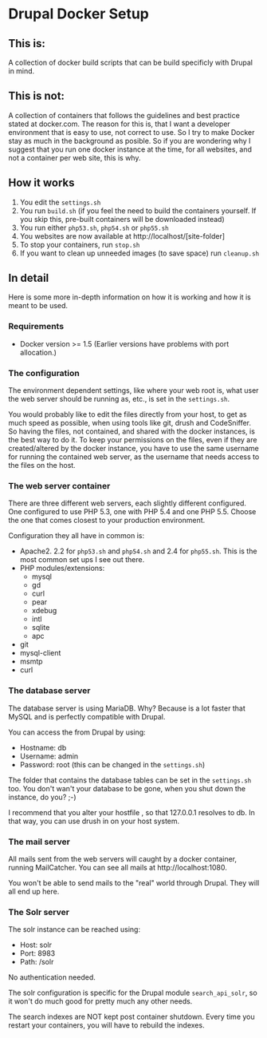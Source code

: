 # Drupal Docker Setup

## This is:
A collection of docker build scripts that can be build specificly with Drupal in mind.

## This is not:
A collection of containers that follows the guidelines and best practice stated at docker.com. The reason for this is, that I want a developer environment that is easy to use, not correct to use. So I try to make Docker stay as much in the background as posible. So if you are wondering why I suggest that you run one docker instance at the time, for all websites, and not a container per web site, this is why.

## How it works

 1. You edit the ```settings.sh```
 1. You run ```build.sh``` (if you feel the need to build the containers yourself. If you skip this, pre-built containers will be downloaded instead)
 1. You run either ```php53.sh```, ```php54.sh``` or ```php55.sh```
 1. You websites are now available at http://localhost/[site-folder]
 1. To stop your containers, run ```stop.sh```
 1. If you want to clean up unneeded images (to save space) run ```cleanup.sh```

## In detail

Here is some more in-depth information on how it is working and how it is meant to be used.

### Requirements
 - Docker version >= 1.5 (Earlier versions have problems with port allocation.)

### The configuration

The environment dependent settings, like where your web root is, what user the web server should be running as, etc., is set in the ```settings.sh```.

You would probably like to edit the files directly from your host, to get as much speed as possible, when using tools like git, drush and CodeSniffer. So having the files, not contained, and shared with the docker instances, is the best way to do it. To keep your permissions on the files, even if they are created/altered by the docker instance, you have to use the same username for running the contained web server, as the username that needs access to the files on the host.

### The web server container

There are three different web servers, each slightly different configured. One configured to use PHP 5.3, one with PHP 5.4 and one PHP 5.5. Choose the one that comes closest to your production environment.

Configuration they all have in common is:

- Apache2. 2.2 for ```php53.sh``` and ```php54.sh``` and 2.4 for ```php55.sh```. This is the most common set ups I see    out there.
- PHP modules/extensions:
  - mysql
  - gd
  - curl
  - pear
  - xdebug
  - intl
  - sqlite
  - apc
- git
- mysql-client
- msmtp
- curl

### The database server

The database server is using MariaDB. Why? Because is a lot faster that MySQL and is perfectly compatible with Drupal.

You can access the from Drupal by using:

- Hostname: db
- Username: admin
- Password: root (this can be changed in the ```settings.sh```)

The folder that contains the database tables can be set in the ```settings.sh``` too. You don't wan't your database to be gone, when you shut down the instance, do you? ;-)

I recommend that you alter your hostfile , so that 127.0.0.1 resolves to db. In that way, you can use drush in on your host system.

### The mail server

All mails sent from the web servers will caught by a docker container, running MailCatcher. You can see all mails at http://localhost:1080.

You won't be able to send mails to the "real" world through Drupal. They will all end up here.

### The Solr server

The solr instance can be reached using:

- Host: solr
- Port: 8983
- Path: /solr

No authentication needed.

The solr configuration is specific for the Drupal module ```search_api_solr```, so it won't do much good for pretty much any other needs.

The search indexes are NOT kept post container shutdown. Every time you restart your containers, you will have to rebuild the indexes.
